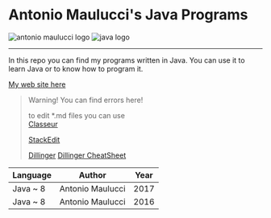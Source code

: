 # Antonio Maulucci's Java Programs

![antonio maulucci logo](http://www.antomau.com/AntonioMaulucciLogo.png)
![java logo](http://logodatabases.com/wp-content/uploads/2012/03/java-logo-large.png)

----------
In this repo you can find my programs written in Java. You can use it to learn Java or to know how to program it.

[My web site here](http://www.antomau.com)

> Warning! You can find errors here!
> 
> to edit *.md files you can use <br>
> [Classeur](https://app.classeur.io)
>
> [StackEdit](https://stackedit.io)
>
> [Dillinger](http://dillinger.io/)
> [Dillinger CheatSheet](https://github.com/adam-p/markdown-here/wiki/Markdown-Cheatsheet)

| Language | Author | Year |
| --- | --- | --- |
| Java ~ 8 | Antonio Maulucci | 2017 |
| Java ~ 8 | Antonio Maulucci | 2016 |

<!-- © Antonio Maulucci 2017 -->
